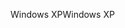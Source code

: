 <span data-ttu-id="f3e3d-101">Windows XP</span><span class="sxs-lookup"><span data-stu-id="f3e3d-101">Windows XP</span></span>